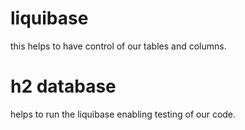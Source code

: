 # liquibase 
this helps to have control of our tables and columns.

# h2 database
helps to run the liquibase enabling testing of our code.


